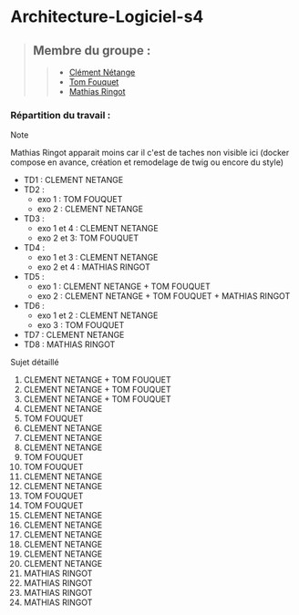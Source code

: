 # Architecture-Logiciel-s4

> ## Membre du groupe :
> > - [Clément Nétange](https://github.com/clem-png)
> > - [Tom Fouquet](https://github.com/Tom-FOUQUET)
> > - [Mathias Ringot](https://github.com/4n0m4lie)

### Répartition du travail :

> [!NOTE]
> Mathias Ringot apparait moins car il c'est de taches non visible ici (docker compose en avance, création et remodelage de twig ou encore du style)

- TD1 : CLEMENT NETANGE
- TD2 :
    - exo 1 : TOM FOUQUET
    - exo 2 : CLEMENT NETANGE
- TD3 :
    - exo 1 et 4 : CLEMENT NETANGE
    - exo 2 et 3: TOM FOUQUET
- TD4 :
    - exo 1 et 3 : CLEMENT NETANGE
    - exo 2 et 4 : MATHIAS RINGOT
- TD5 :
    - exo 1 : CLEMENT NETANGE + TOM FOUQUET
    - exo 2 : CLEMENT NETANGE + TOM FOUQUET + MATHIAS RINGOT
- TD6 : 
    - exo 1 et 2 : CLEMENT NETANGE
    - exo 3 : TOM FOUQUET
- TD7 : CLEMENT NETANGE
- TD8 : MATHIAS RINGOT

Sujet détaillé 

1. CLEMENT NETANGE + TOM FOUQUET
2. CLEMENT NETANGE + TOM FOUQUET
3. CLEMENT NETANGE + TOM FOUQUET
4. CLEMENT NETANGE
5. TOM FOUQUET
6. CLEMENT NETANGE
7. CLEMENT NETANGE
8. CLEMENT NETANGE
9. TOM FOUQUET
10. TOM FOUQUET
11. CLEMENT NETANGE
12. CLEMENT NETANGE
13. TOM FOUQUET
14. TOM FOUQUET
15. CLEMENT NETANGE
16. CLEMENT NETANGE
17. CLEMENT NETANGE
18. CLEMENT NETANGE
19. CLEMENT NETANGE
20. CLEMENT NETANGE
21. MATHIAS RINGOT
22. MATHIAS RINGOT
23. MATHIAS RINGOT
24. MATHIAS RINGOT
